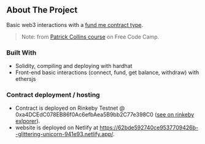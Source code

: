 <!-- ABOUT THE PROJECT -->
## About The Project

Basic web3 interactions with a [fund me contract type](https://github.com/khadni/hardhat-fund-me).

> Note: from [Patrick Collins course](https://github.com/smartcontractkit/full-blockchain-solidity-course-js) on Free Code Camp.



### Built With

- Solidity, compiling and deploying with hardhat
- Front-end basic interactions (connect, fund, get balance, withdraw) with ethersjs

### Contract deployment / hosting

- Contract is deployed on Rinkeby Testnet @ 0xa4DCEdC078EB86f0Ac6efbAea5B9bb2C77e398C0 ([see on rinkeby exlporer](https://rinkeby.etherscan.io/address/0xa4DCEdC078EB86f0Ac6efbAea5B9bb2C77e398C0)).
- website is deployed on Netlify at https://62bde592740ce9537709426b--glittering-unicorn-941e93.netlify.app/.

